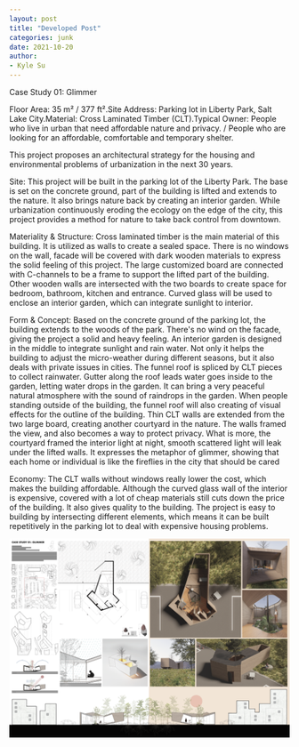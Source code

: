 ```yaml
---
layout: post
title: "Developed Post"
categories: junk
date: 2021-10-20
author:
- Kyle Su
---
```


Case Study 01: Glimmer

Floor Area: 35 m² / 377 ft².Site Address: Parking lot in Liberty Park, Salt Lake City.Material: Cross Laminated Timber (CLT).Typical Owner: People who live in urban that need affordable nature and privacy. / People who are looking for an affordable, comfortable and temporary shelter.

This project proposes an architectural strategy for the housing and environmental problems of urbanization in the next 30 years.

Site: This project will be built in the parking lot of the Liberty Park. The base is set on the concrete ground, part of the building is lifted and extends to the nature. It also brings nature back by creating an interior garden. While urbanization continuously eroding the ecology on the edge of the city, this project provides a method for nature to take back control from downtown.

Materiality & Structure: Cross laminated timber is the main material of this building. It is utilized as walls to create a sealed space. There is no windows on the wall, facade will be covered with dark wooden materials to express the solid feeling of this project. The large customized board are connected with C-channels to be a frame to support the lifted part of the building. Other wooden walls are intersected with the two boards to create space for bedroom, bathroom, kitchen and entrance. Curved glass will be used to enclose an interior garden, which can integrate sunlight to interior.

Form & Concept: Based on the concrete ground of the parking lot, the building extends to the woods of the park. There's no wind on the facade, giving the project a solid and heavy feeling. An interior garden is designed in the middle to integrate sunlight and rain water. Not only it helps the building to adjust the micro-weather during different seasons, but it also deals with private issues in cities. The funnel roof is spliced by CLT pieces to collect rainwater. Gutter along the roof leads water goes inside to the garden, letting water drops in the garden. It can bring a very peaceful natural atmosphere with the sound of raindrops in the garden. When people standing outside of the building, the funnel roof will also creating of visual effects for the outline of the building. Thin CLT walls are extended from the two large board, creating another courtyard in the nature. The walls framed the view, and also becomes a way to protect privacy. What is more, the courtyard framed the interior light at night, smooth scattered light will leak under the lifted walls. It expresses the metaphor of glimmer, showing that each home or individual is like the fireflies in the city that should be cared

Economy: The CLT walls without windows really lower the cost, which makes the building affordable. Although the curved glass wall of the interior is expensive, covered with a lot of cheap materials still cuts down the price of the building. It also gives quality to the building. The project is easy to building by intersecting different elements, which means it can be built repetitively in the parking lot to deal with expensive housing problems.

![3](https://github.com/Kyle7914/2021Fall-studio/blob/master/assets/%E5%B1%8F%E5%B9%95%E5%BF%AB%E7%85%A7%202021-10-22%20%E4%B8%8A%E5%8D%8812.11.13.png?raw=true)

